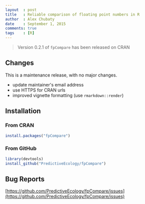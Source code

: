 ```yaml
---
layout  : post
title   : Reliable comparison of floating point numbers in R
author  : Alex Chubaty
date    : September 1, 2015
comments: true
tags    : [R]
---
```


> Version 0.2.1 of `fpCompare` has been released on CRAN

## Changes

This is a maintenance release, with no major changes.

* update maintainer's email address
* use HTTPS for CRAN urls
* improved vignette formatting (use `rmarkdown::render`)

## Installation

### From CRAN

```r
install.packages("fpCompare")
```

### From GitHub

```r
library(devtools)
install_github("PredictiveEcology/fpCompare")
```

## Bug Reports

[https://github.com/PredictiveEcology/fpCompare/issues](https://github.com/PredictiveEcology/fpCompare/issues)
